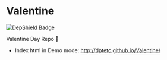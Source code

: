 Valentine
=========

[![DepShield Badge](https://depshield.sonatype.org/badges/dptetc/Valentine/depshield.svg)](https://depshield.github.io)

Valentine Day Repo :gift_heart:
 * Index html in Demo mode: http://dptetc.github.io/Valentine/
